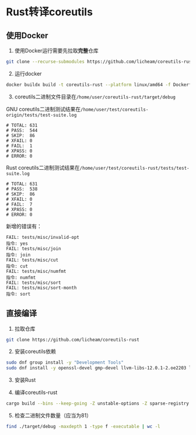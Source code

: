 # Rust转译coreutils

## 使用Docker

1. 使用Docker运行需要先拉取**完整**仓库
```bash
git clone --recurse-submodules https://github.com/licheam/coreutils-rust
```

2. 运行docker
```bash
docker buildx build -t coreutils-rust --platform linux/amd64 -f Dockerfile ./
```

3. coreutils二进制文件目录在`/home/user/coreutils-rust/target/debug`

GNU coreutils二进制测试结果在`/home/user/test/coreutils-origin/tests/test-suite.log`
```
# TOTAL: 631
# PASS:  544
# SKIP:  86
# XFAIL: 0
# FAIL:  1
# XPASS: 0
# ERROR: 0
```

Rust coreutils二进制测试结果在`/home/user/test/coreutils-rust/tests/test-suite.log`
```
# TOTAL: 631
# PASS:  538
# SKIP:  86
# XFAIL: 0
# FAIL:  7
# XPASS: 0
# ERROR: 0
```

新增的错误有：
```
FAIL: tests/misc/invalid-opt
指令: yes
FAIL: tests/misc/join
指令: join
FAIL: tests/misc/cut
指令: cut
FAIL: tests/misc/numfmt
指令: numfmt
FAIL: tests/misc/sort
FAIL: tests/misc/sort-month
指令: sort
```
## 直接编译

1. 拉取仓库
```bash
git clone https://github.com/licheam/coreutils-rust
```

2. 安装coreutils依赖
``` bash
sudo dnf group install -y "Development Tools"
sudo dnf install -y openssl-devel gmp-devel llvm-libs-12.0.1-2.oe2203 llvm-devel-12.0.1-2.oe2203 clang-devel cmake
```

3. 安装Rust

4. 编译coreutils-rust
```bash
cargo build --bins --keep-going -Z unstable-options -Z sparse-registry # 出现几个binary编译失败属正常现象
```

5. 检查二进制文件数量（应当为81）
```bash
find ./target/debug -maxdepth 1 -type f -executable | wc -l
```
